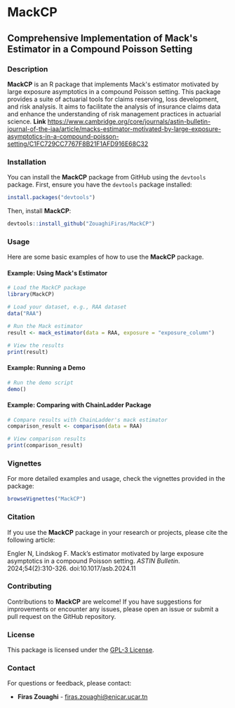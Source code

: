 
# MackCP

## Comprehensive Implementation of Mack's Estimator in a Compound Poisson Setting

### Description

**MackCP** is an R package that implements Mack's estimator motivated by large exposure asymptotics in a compound Poisson setting. This package provides a suite of actuarial tools for claims reserving, loss development, and risk analysis. It aims to facilitate the analysis of insurance claims data and enhance the understanding of risk management practices in actuarial science.
**Link** https://www.cambridge.org/core/journals/astin-bulletin-journal-of-the-iaa/article/macks-estimator-motivated-by-large-exposure-asymptotics-in-a-compound-poisson-setting/C1FC729CC7767F8B21F1AFD916E68C32

### Installation

You can install the **MackCP** package from GitHub using the `devtools` package. First, ensure you have the `devtools` package installed:

```R
install.packages("devtools")
```

Then, install **MackCP**:

```R
devtools::install_github("ZouaghiFiras/MackCP")
```

### Usage

Here are some basic examples of how to use the **MackCP** package.

#### Example: Using Mack's Estimator

```R
# Load the MackCP package
library(MackCP)

# Load your dataset, e.g., RAA dataset
data("RAA")

# Run the Mack estimator
result <- mack_estimator(data = RAA, exposure = "exposure_column")

# View the results
print(result)
```

#### Example: Running a Demo

```R
# Run the demo script
demo()
```

#### Example: Comparing with ChainLadder Package

```R
# Compare results with ChainLadder's mack estimator
comparison_result <- comparison(data = RAA)

# View comparison results
print(comparison_result)
```

### Vignettes

For more detailed examples and usage, check the vignettes provided in the package:

```R
browseVignettes("MackCP")
```

### Citation

If you use the **MackCP** package in your research or projects, please cite the following article:

Engler N, Lindskog F. Mack’s estimator motivated by large exposure asymptotics in a compound Poisson setting. *ASTIN Bulletin*. 2024;54(2):310-326. doi:10.1017/asb.2024.11

### Contributing

Contributions to **MackCP** are welcome! If you have suggestions for improvements or encounter any issues, please open an issue or submit a pull request on the GitHub repository.

### License

This package is licensed under the [GPL-3 License](https://www.gnu.org/licenses/gpl-3.0.html).

### Contact

For questions or feedback, please contact:

- **Firas Zouaghi** - [firas.zouaghi@enicar.ucar.tn](mailto:firas.zouaghi@enicar.ucar.tn)
